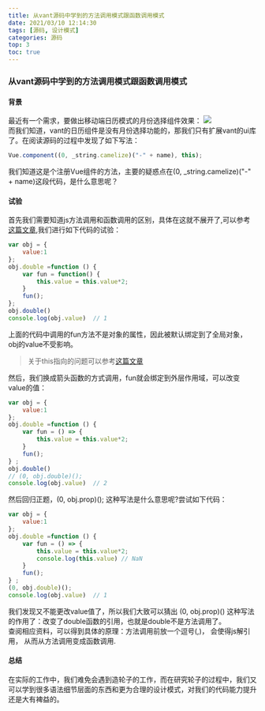 ```yaml
---
title: 从vant源码中学到的方法调用模式跟函数调用模式
date: 2021/03/10 12:14:30
tags: [源码, 设计模式]
categories: 源码
top: 3
toc: true
---
```

### 从vant源码中学到的方法调用模式跟函数调用模式

#### 背景
最近有一个需求，要做出移动端日历模式的月份选择组件效果：
![](http://liangdo-top.oss-cn-shenzhen.aliyuncs.com/blog/%E5%B1%8F%E5%B9%95%E6%88%AA%E5%9B%BE%202021-09-09%20120024.png)  
而我们知道，vant的日历组件是没有月份选择功能的，那我们只有扩展vant的ui库了。在阅读源码的过程中发现了如下写法：
```js
Vue.component((0, _string.camelize)("-" + name), this);
```
我们知道这是个注册Vue组件的方法，主要的疑惑点在(0, _string.camelize)("-" + name)这段代码，是什么意思呢？

#### 试验
首先我们需要知道js方法调用和函数调用的区别，具体在这就不展开了,可以参考[这篇文章](https://blog.csdn.net/weixin_30763397/article/details/96825168),我们进行如下代码的试验：
```js
var obj = {
    value:1
};
obj.double =function () {
    var fun = function() {
        this.value = this.value*2;
    }
    fun();
};
obj.double()
console.log(obj.value)  // 1
```
上面的代码中调用的fun方法不是对象的属性，因此被默认绑定到了全局对象，obj的value不受影响。  
> 关于this指向的问题可以参考[这篇文章](https://www.cnblogs.com/echolun/p/11962610.html)  

然后，我们换成箭头函数的方式调用，fun就会绑定到外层作用域，可以改变value的值：
```js
var obj = {
    value:1
};
obj.double =function () {
    var fun = () => {
        this.value = this.value*2;
    }
    fun();
} ;
obj.double()
// (0, obj.double)();
console.log(obj.value)  // 2
```
然后回归正题，(0, obj.prop)(); 这种写法是什么意思呢?尝试如下代码：
```js
var obj = {
    value:1
};
obj.double =function () {
    var fun = () => {
        this.value = this.value*2;
        console.log(this.value) // NaN
    }
    fun();
} ;
(0, obj.double)();
console.log(obj.value)  // 1
```
我们发现又不能更改value值了，所以我们大致可以猜出 (0, obj.prop)() 这种写法的作用了：改变了double函数的引用，也就是double不是方法调用了。  
查阅相应资料，可以得到具体的原理：方法调用前放一个逗号(,)， 会使得js解引用， 从而从方法调用变成函数调用.

#### 总结
在实际的工作中，我们难免会遇到造轮子的工作，而在研究轮子的过程中，我们又可以学到很多语法细节层面的东西和更为合理的设计模式，对我们的代码能力提升还是大有裨益的。
